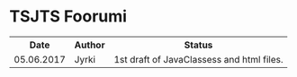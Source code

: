 # TSJTS Foorumi

<table>
    <tr> <th> Date </th> <th> Author </th>   <th> Status </th>  </tr>
    <tr> <td> 05.06.2017 </td> <td> Jyrki </td>   <td> 1st draft of JavaClassess and html files. </td>  </tr>
</table>
